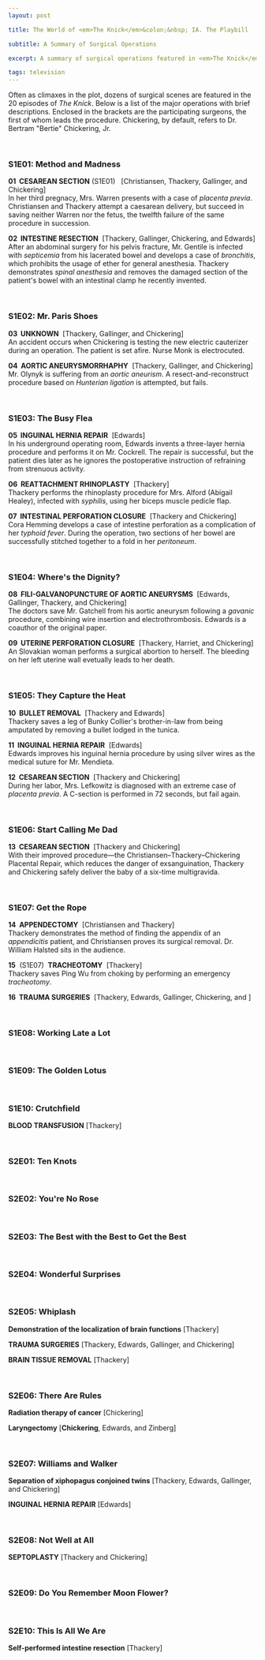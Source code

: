 ```yaml
---
layout: post

title: The World of <em>The Knick</em>&colon;&nbsp; IA. The Playbill

subtitle: A Summary of Surgical Operations

excerpt: A summary of surgical operations featured in <em>The Knick</em> <br />

tags: television
---
```


Often as climaxes in the plot, dozens of surgical scenes are featured in the 20 episodes of _The Knick_. Below is a list of the major operations with brief descriptions. Enclosed in the brackets are the participating surgeons, the first of whom leads the procedure. Chickering, by default, refers to Dr. Bertram "Bertie" Chickering, Jr.

<br/>


### S1E01: Method and Madness

**01&nbsp; CESAREAN SECTION** (S1E01) &nbsp; [Christiansen, Thackery, Gallinger, and Chickering] <br/>
In her third pregnacy, Mrs. Warren presents with a case of _placenta previa_. Christiansen and Thackery attempt a caesarean delivery, but succeed in saving neither Warren nor the fetus, the twelfth failure of the same procedure in succession.


**02&nbsp; INTESTINE RESECTION**&nbsp; [Thackery, Gallinger, Chickering, and Edwards] <br/>
After an abdominal surgery for his pelvis fracture, Mr. Gentile is infected with _septicemia_ from his lacerated bowel and develops a case of _bronchitis_, which prohibits the usage of ether for general anesthesia. Thackery demonstrates _spinal anesthesia_ and removes the damaged section of the patient's bowel with an intestinal clamp he recently invented.

<br />


### S1E02: Mr. Paris Shoes

**03&nbsp; UNKNOWN**&nbsp; [Thackery, Gallinger, and Chickering] <br/>
An accident occurs when Chickering is testing the new electric cauterizer during an operation. The patient is set afire. Nurse Monk is electrocuted. 

**04&nbsp; AORTIC ANEURYSMORRHAPHY**&nbsp; [Thackery, Gallinger, and Chickering] <br/>
Mr. Olynyk is suffering from an _aortic aneurism_. A resect-and-reconstruct procedure based on _Hunterian ligation_ is attempted, but fails.

<br />


### S1E03: The Busy Flea

**05&nbsp; INGUINAL HERNIA REPAIR**&nbsp; [Edwards] <br/>
In his underground operating room, Edwards invents a three-layer hernia procedure and performs it on Mr. Cockrell. The repair is successful, but the patient dies later as he ignores the postoperative instruction of refraining from strenuous activity.


**06&nbsp; REATTACHMENT RHINOPLASTY**&nbsp; [Thackery] <br/>
Thackery performs the rhinoplasty procedure for Mrs. Alford (Abigail Healey), infected with _syphilis_, using her biceps muscle pedicle flap.


**07&nbsp; INTESTINAL PERFORATION CLOSURE**&nbsp; [Thackery and Chickering] <br/>
Cora Hemming develops a case of intestine perforation as a complication of her _typhoid fever_. During the operation, two sections of her bowel are successfully stitched together to a fold in her _peritoneum_.


<br />

### S1E04: Where's the Dignity?

**08&nbsp; FILI-GALVANOPUNCTURE OF AORTIC ANEURYSMS**&nbsp; [Edwards, Gallinger, Thackery, and Chickering]<br/>
The doctors save Mr. Gatchell from his aortic aneurysm following a _gavanic_ procedure, combining wire insertion and electrothrombosis. Edwards is a coauthor of the original paper.

**09&nbsp; UTERINE PERFORATION CLOSURE**&nbsp; [Thackery, Harriet, and Chickering]<br/>
An Slovakian woman performs a surgical abortion to herself. The bleeding on her left uterine wall evetually leads to her death.

<br />

### S1E05: They Capture the Heat

**10&nbsp; BULLET REMOVAL**&nbsp; [Thackery and Edwards] <br />
Thackery saves a leg of Bunky Collier's brother-in-law from being amputated by removing a bullet lodged in the tunica.

**11&nbsp; INGUINAL HERNIA REPAIR**&nbsp; [Edwards] <br />
Edwards improves his inguinal hernia procedure by using silver wires as the medical suture for Mr. Mendieta.

**12&nbsp; CESAREAN SECTION**&nbsp; [Thackery and Chickering] <br />
During her labor, Mrs. Lefkowitz is diagnosed with an extreme case of _placenta previa_. A C-section is performed in 72 seconds, but fail again.


<br />


### S1E06: Start Calling Me Dad

**13&nbsp; CESAREAN SECTION**&nbsp;  [Thackery and Chickering] <br />
With their improved procedure—the Christiansen–Thackery–Chickering Placental Repair, which reduces the danger of exsanguination, Thackery and Chickering safely deliver the baby of a six-time multigravida.

<br />

### S1E07: Get the Rope

**14&nbsp; APPENDECTOMY**&nbsp; [Christiansen and Thackery] <br/>
Thackery demonstrates the method of finding the appendix of an _appendicitis_ patient, and Christiansen proves its surgical removal. Dr. William Halsted sits in the audience.

**15**&nbsp; (S1E07)&nbsp; **TRACHEOTOMY**&nbsp; [Thackery] <br/>
Thackery saves Ping Wu from choking by performing an emergency _tracheotomy_.

**16&nbsp; TRAUMA SURGERIES**&nbsp; [Thackery, Edwards, Gallinger, Chickering, and ] 

<br />


### S1E08: Working Late a Lot

<br />

### S1E09: The Golden Lotus

<br />

### S1E10: Crutchfield

**BLOOD TRANSFUSION** [Thackery]

<br />



### S2E01: Ten Knots

<br />

### S2E02: You're No Rose

<br />

### S2E03: The Best with the Best to Get the Best

<br />


### S2E04: Wonderful Surprises

<br />


### S2E05: Whiplash

**Demonstration of the localization of brain functions** [Thackery]

**TRAUMA SURGERIES** [Thackery, Edwards, Gallinger, and Chickering]

**BRAIN TISSUE REMOVAL** [Thackery]

<br />


### S2E06: There Are Rules

**Radiation therapy of cancer** [Chickering]

**Laryngectomy** [**Chickering**, Edwards, and Zinberg]

<br />


### S2E07: Williams and Walker

**Separation of xiphopagus conjoined twins** [Thackery, Edwards, Gallinger, and Chickering]


**INGUINAL HERNIA REPAIR** [Edwards]


<br />


### S2E08: Not Well at All

**SEPTOPLASTY** [Thackery and Chickering]


<br />


### S2E09: Do You Remember Moon Flower?

<br />


### S2E10: This Is All We Are

**Self-performed intestine resection** [Thackery]

<br />




